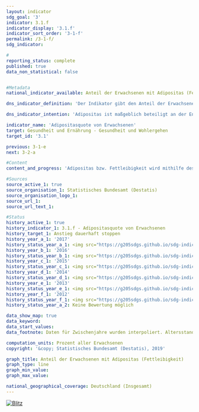 ```yaml
---                   
layout: indicator                   
sdg_goal: '3'                   
indicator: 3.1.f                   
indicator_display: '3.1.f'                   
indicator_sort_order: '3-1-f'                   
permalink: /3-1-f/                   
sdg_indicator:                    

#                   
reporting_status: complete                   
published: true                   
data_non_statistical: false                   


#Metadata                   
national_indicator_available: Anteil der Erwachsenen mit Adipositas (Fettleibigkeit)                   

dns_indicator_definition: 'Der Indikator gibt den Anteil der Erwachsenen (ab 18 Jahren) mit Adipositas an der erwachsenen Gesamtbevölkerung an.'                   

dns_indicator_intention: 'Adipositas ist maßgeblich beteiligt an der Entstehung von Zivilisationskrankheiten wie Herz-Kreislauf-Erkrankungen, Diabetes oder Gelenkschäden. Neben den gesundheitlichen Folgen wirkt sich Adipositas auch in volkswirtschaftlicher und sozialer Hinsicht belastend aus. Folglich soll der Anteil der Bevölkerung mit Adipositas in Deutschland nicht weiter ansteigen.'                   

indicator_name: 'Adipositasquote von Erwachsenen'                   
target: Gesundheit und Ernährung - Gesundheit und Wohlergehen                   
target_id: '3.1'                   

previous: 3-1-e                   
next: 3-2-a                   

#Content                    
content_and_progress: 'Adipositas bzw. Fettleibigkeit wird mithilfe des Body-Mass-Index (BMI) festgestellt, berechnet aus dem Verhältnis von Körpergewicht in Kilogramm zur Körpergröße in Metern zum Quadrat. Menschen mit einem BMI ab 25 gelten nach der Klassifikation der Weltgesundheitsorganisation (WHO) als übergewichtig und ab einem BMI von 30 als adipös. Der BMI ist ein Richtwert, bei dem Körperbau, alters- und geschlechtsspezifische Unterschiede sowie die individuelle Zusammensetzung der Körpermasse unberücksichtigt bleiben. <br><br>Datengrundlage des Indikators ist der Mikrozensus des Statistischen Bundesamtes. Die Stichprobenbefragung erfolgt bei 1&nbsp;% der Gesamtbevölkerung. Die Beantwortung der Fragen zur Gesundheit, welche in der Regel alle vier Jahre gestellt werden, ist freiwillig. Somit basiert der Indikator auf dem Anteil der Bevölkerung, die im Mikrozensus die Fragen zu Körpergewicht und Körpergröße beantwortet haben und einen BMI von 30 und mehr aufweisen. Die entsprechenden Daten wurden auf die europäische Bevölkerung von 1990 standardisiert, um Daten für unterschiedliche Jahre und Regionen miteinander vergleichen zu können, ohne dass es zu Verzerrungen aufgrund unterschiedlicher Altersstrukturen kommt. Da die Fragen zu Gesundheit im Mikrozensus nicht jährlich erhoben werden, wurden die Zwischenjahre in der Grafik interpoliert. <br><br>Im Jahr 2017 waren 14,6&nbsp;% der Bevölkerung in Deutschland ab 18 Jahren adipös. Dabei war der Anteil der Männer mit Adipositas (16,3&nbsp;%) höher als der Anteil der adipösen Frauen (12,9&nbsp;%). 1999 lag der Anteil noch bei 10,7&nbsp;% der Bevölkerung. Auch damals waren Frauen (10,2&nbsp;%) etwas weniger von Adipositas betroffen als Männer (11,1&nbsp;%). Die Adipositasquote bei Erwachsenen ist folglich gestiegen und entwickelt sich damit konträr zum Ziel der Deutschen Nachhaltigkeitsstrategie. Weitere 33,9&nbsp;% der Bevölkerung ab 18 Jahren wiesen im Jahr 2017 einen BMI von 25 bis unter 30 auf. Insgesamt galten damit 48,5&nbsp;% als übergewichtig (BMI ab 25). Dabei war der Anteil bei den Frauen mit 38,7&nbsp;% deutlich kleiner als bei den Männern mit 57,7&nbsp;%. <br><br>Der Anteil der Menschen mit Adipositas steigt mit zunehmendem Lebensalter und geht erst im höheren Alter zurück. Im Jahr 2017 hatten 3,4&nbsp;% der 18- und 19-jährigen Frauen Adipositas. Bei den 30- bis unter 35-Jährigen waren es bereits 10,1&nbsp;%. Den höchsten Anteil bei den Frauen erreichte die Altersgruppe der 65- bis unter 70-Jährigen mit 21,7&nbsp;%. Die Adipositasquote der Männer lag bei den unter 75-Jährigen jeweils höher als bei den gleichaltrigen Frauen und erreichte in den Altersgruppen der 60- bis unter 65-Jährigen mit 24,5&nbsp;% und der 65- bis unter 70-Jährigen mit 25,3&nbsp;% die höchsten Anteile. Interessant ist, dass im höheren Alter – ab etwa 75 Jahren – der Anteil der adipösen Frauen höher ist als der Anteil der adipösen Männer. Ab diesem Alter ist jedoch auch der Anteil der Männer in der Bevölkerung deutlich geringer. Zum Stand 31. Dezember 2017 betrug der Anteil der Männer ab 75 Jahren an der Bevölkerung in diesem Alter nur noch 40&nbsp;%, während die Geschlechterverteilung zwischen 50 und 60 Jahren ausgeglichen war. Dieses Ungleichgewicht im höheren Alter lässt sich auf die höhere Lebenserwartung der Frauen zurückführen bzw. darauf, dass Männer früher versterben als Frauen. <br><br>Untergewicht, das heißt ein BMI kleiner als 18,5, ist ein gegenteiliges Phänomen zur Fettleibigkeit. Frauen waren 2017 wesentlich häufiger (4,0&nbsp;%) von Untergewicht betroffen als Männer (1,0&nbsp;%). Junge Frauen im Alter von 18 bis 19 Jahren waren sogar zu 12,1&nbsp;% untergewichtig; 20- bis unter 25-Jährige noch zu 8,5&nbsp;%.'                   

#Sources
source_active_1: true                           
source_organisation_1: Statistisches Bundesamt (Destatis)                           
source_organisation_logo_1:                            
source_url_1:                            
source_url_text_1:                            

#Status                   
history_active_1: true                   
history_indicator_1: 3.1.f - Adipositasquote von Erwachsenen                   
history_target_1: Anstieg dauerhaft stoppen
history_year_a_1: '2017'                           
history_status_year_a_1: <img src="https://g205sdgs.github.io/sdg-indicators/public/Wettersymbole/Blitz.png" alt="Blitz" />
history_year_b_1: '2016'                           
history_status_year_b_1: <img src="https://g205sdgs.github.io/sdg-indicators/public/Wettersymbole/Blitz.png" alt="Blitz" />
history_year_c_1: '2015'                           
history_status_year_c_1: <img src="https://g205sdgs.github.io/sdg-indicators/public/Wettersymbole/Blitz.png" alt="Blitz" />
history_year_d_1: '2014'                           
history_status_year_d_1: <img src="https://g205sdgs.github.io/sdg-indicators/public/Wettersymbole/Blitz.png" alt="Blitz" />
history_year_e_1: '2013'                           
history_status_year_e_1: <img src="https://g205sdgs.github.io/sdg-indicators/public/Wettersymbole/Blitz.png" alt="Blitz" />
history_year_f_1: '2012'                           
history_status_year_f_1: <img src="https://g205sdgs.github.io/sdg-indicators/public/Wettersymbole/Blitz.png" alt="Blitz" />
history_status_year_a_2: Keine Bewertung möglich

data_show_map: true
data_keyword:                    
data_start_values:                    
data_footnote: Daten für Zwischenjahre wurden interpoliert. Altersstandardisierte Ergebnisse auf Basis der neuen Europabevölkerung.                   

computation_units: Prozent aller Erwachsenen                   
copyright: '&copy; Statistisches Bundesamt (Destatis), 2019'                   

graph_title: Anteil der Erwachsenen mit Adipositas (Fettleibigkeit)                   
graph_type: line                   
graph_min_value:                    
graph_max_value:                    

national_geographical_coverage: Deutschland (Insgesamt)                   
---
```

<a href="https://nachhaltige-entwicklung-deutschland.github.io/open-sdg-site-starter/status/"><img src="https://g205sdgs.github.io/sdg-indicators/public/Wettersymbole/Blitz.png" alt="Blitz" />                           
</a>